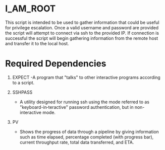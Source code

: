 # I_AM_ROOT

This script is intended to be used to gather information that could be useful for privilege escalation. Once a valid username and password are provided the script will attempt to connect via ssh to the provided IP. If connection is successful the script will begin gathering information from the remote host and transfer it to the local host.

# Required Dependencies 

1. EXPECT
    -A program that "talks" to other interactive programs according to a script.
    
2. SSHPASS
    - A utility designed for running ssh using the mode referred to as "keyboard-in‐teractive" password authentication, but in non-interactive mode.

3. PV
    - Shows the progress of data through a pipeline by giving information such as time elapsed, percentage completed (with progress bar), current throughput rate, total data transferred, and ETA.
